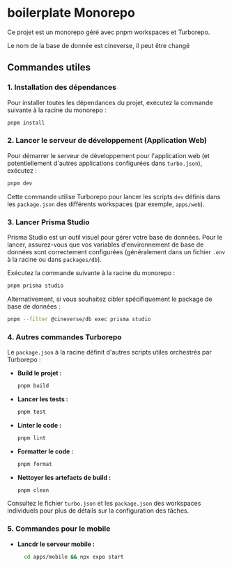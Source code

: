 # boilerplate Monorepo

Ce projet est un monorepo géré avec pnpm workspaces et Turborepo.

Le nom de la base de donnée est cineverse, il peut être changé

## Commandes utiles

### 1. Installation des dépendances

Pour installer toutes les dépendances du projet, exécutez la commande suivante à la racine du monorepo :

```bash
pnpm install
```

### 2. Lancer le serveur de développement (Application Web)

Pour démarrer le serveur de développement pour l'application web (et potentiellement d'autres applications configurées dans `turbo.json`), exécutez :

```bash
pnpm dev
```

Cette commande utilise Turborepo pour lancer les scripts `dev` définis dans les `package.json` des différents workspaces (par exemple, `apps/web`).

### 3. Lancer Prisma Studio

Prisma Studio est un outil visuel pour gérer votre base de données. Pour le lancer, assurez-vous que vos variables d'environnement de base de données sont correctement configurées (généralement dans un fichier `.env` à la racine ou dans `packages/db`).

Exécutez la commande suivante à la racine du monorepo :

```bash
pnpm prisma studio
```

Alternativement, si vous souhaitez cibler spécifiquement le package de base de données :

```bash
pnpm --filter @cineverse/db exec prisma studio
```

### 4. Autres commandes Turborepo

Le `package.json` à la racine définit d'autres scripts utiles orchestrés par Turborepo :

- **Build le projet :**
  ```bash
  pnpm build
  ```
- **Lancer les tests :**
  ```bash
  pnpm test
  ```
- **Linter le code :**
  ```bash
  pnpm lint
  ```
- **Formatter le code :**
  ```bash
  pnpm format
  ```
- **Nettoyer les artefacts de build :**
  ```bash
  pnpm clean
  ```

Consultez le fichier `turbo.json` et les `package.json` des workspaces individuels pour plus de détails sur la configuration des tâches.

### 5. Commandes pour le mobile
- **Lancdr le serveur mobile :**
  ```bash
    cd apps/mobile && npx expo start
  ```